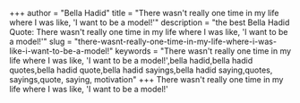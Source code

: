 +++
author = "Bella Hadid"
title = "There wasn't really one time in my life where I was like, 'I want to be a model!'"
description = "the best Bella Hadid Quote: There wasn't really one time in my life where I was like, 'I want to be a model!'"
slug = "there-wasnt-really-one-time-in-my-life-where-i-was-like-i-want-to-be-a-model!"
keywords = "There wasn't really one time in my life where I was like, 'I want to be a model!',bella hadid,bella hadid quotes,bella hadid quote,bella hadid sayings,bella hadid saying,quotes, sayings,quote, saying, motivation"
+++
There wasn't really one time in my life where I was like, 'I want to be a model!'
